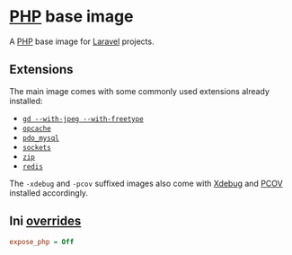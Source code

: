# [PHP](https://hub.docker.com/r/lynxsolutions/php) base image
A [PHP](https://php.net) base image for [Laravel](https://laravel.com) projects.

## Extensions
The main image comes with some commonly used extensions already installed:
- [`gd --with-jpeg --with-freetype`](https://www.php.net/manual/en/book.image.php)
- [`opcache`](https://www.php.net/manual/en/book.opcache.php)
- [`pdo_mysql`](https://www.php.net/manual/en/ref.pdo-mysql.php)
- [`sockets`](https://www.php.net/manual/en/book.sockets.php)
- [`zip`](https://www.php.net/manual/en/book.zip.php)
- [`redis`](https://github.com/phpredis/phpredis/)

The `-xdebug` and `-pcov` suffixed images also come with [Xdebug](https://xdebug.org) and [PCOV](https://github.com/krakjoe/pcov) installed accordingly.

## Ini [overrides](conf.d/php.overrides.ini)
```ini
expose_php = Off
```
